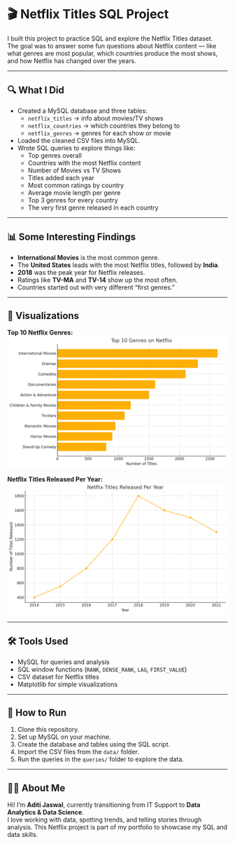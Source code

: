 # 🎬 Netflix Titles SQL Project  

I built this project to practice SQL and explore the Netflix Titles dataset.  
The goal was to answer some fun questions about Netflix content — like what genres are most popular, which countries produce the most shows, and how Netflix has changed over the years.  

---

## 🔍 What I Did  
- Created a MySQL database and three tables:  
  - `netflix_titles` → info about movies/TV shows  
  - `netflix_countries` → which countries they belong to  
  - `netflix_genres` → genres for each show or movie  
- Loaded the cleaned CSV files into MySQL.  
- Wrote SQL queries to explore things like:  
  - Top genres overall  
  - Countries with the most Netflix content  
  - Number of Movies vs TV Shows  
  - Titles added each year  
  - Most common ratings by country  
  - Average movie length per genre  
  - Top 3 genres for every country  
  - The very first genre released in each country  

---

## 📊 Some Interesting Findings  
- **International Movies** is the most common genre.  
- The **United States** leads with the most Netflix titles, followed by **India**.  
- **2018** was the peak year for Netflix releases.  
- Ratings like **TV-MA** and **TV-14** show up the most often.  
- Countries started out with very different “first genres.”  

---

## 📸 Visualizations  

**Top 10 Netflix Genres:**  
![Top 10 Netflix Genres](images/top_10_genres.png)  



**Netflix Titles Released Per Year:**  
![Netflix Titles Released Per Year](images/titles_per_year.png)  



---

## 🛠️ Tools Used  
- MySQL for queries and analysis  
- SQL window functions (`RANK`, `DENSE_RANK`, `LAG`, `FIRST_VALUE`)  
- CSV dataset for Netflix titles  
- Matplotlib for simple visualizations  

---

## 🚀 How to Run  
1. Clone this repository.  
2. Set up MySQL on your machine.  
3. Create the database and tables using the SQL script.  
4. Import the CSV files from the `data/` folder.  
5. Run the queries in the `queries/` folder to explore the data.  

---

## 👩‍💻 About Me  
Hi! I’m **Aditi Jaswal**, currently transitioning from IT Support to **Data Analytics & Data Science**.  
I love working with data, spotting trends, and telling stories through analysis. This Netflix project is part of my portfolio to showcase my SQL and data skills.  

